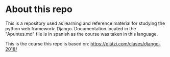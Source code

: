 # About this repo

This is a repository used as learning and reference material for studying the python web framework: Django. Documentation located in the "Apuntes.md" file is in spanish as the course was taken in this language.

This is the course this repo is based on: https://platzi.com/clases/django-2018/